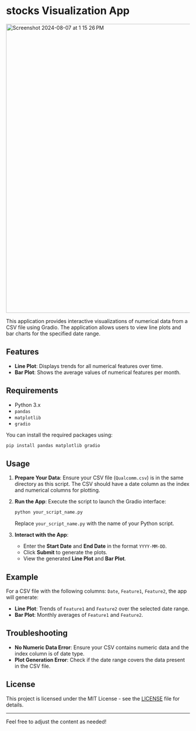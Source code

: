 

#  stocks Visualization App

<img width="790" alt="Screenshot 2024-08-07 at 1 15 26 PM" src="https://github.com/user-attachments/assets/c35b99dc-4187-439e-8479-eb774aaa6e7c">



This application provides interactive visualizations of numerical data from a CSV file using Gradio. The application allows users to view line plots and bar charts for the specified date range.

## Features
- **Line Plot**: Displays trends for all numerical features over time.
- **Bar Plot**: Shows the average values of numerical features per month.

## Requirements
- Python 3.x
- `pandas`
- `matplotlib`
- `gradio`

You can install the required packages using:
```bash
pip install pandas matplotlib gradio
```

## Usage
1. **Prepare Your Data**: Ensure your CSV file (`Qualcomm.csv`) is in the same directory as this script. The CSV should have a date column as the index and numerical columns for plotting.

2. **Run the App**: Execute the script to launch the Gradio interface:
    ```bash
    python your_script_name.py
    ```
   Replace `your_script_name.py` with the name of your Python script.

3. **Interact with the App**:
   - Enter the **Start Date** and **End Date** in the format `YYYY-MM-DD`.
   - Click **Submit** to generate the plots.
   - View the generated **Line Plot** and **Bar Plot**.

## Example
For a CSV file with the following columns: `Date`, `Feature1`, `Feature2`, the app will generate:
- **Line Plot**: Trends of `Feature1` and `Feature2` over the selected date range.
- **Bar Plot**: Monthly averages of `Feature1` and `Feature2`.

## Troubleshooting
- **No Numeric Data Error**: Ensure your CSV contains numeric data and the index column is of date type.
- **Plot Generation Error**: Check if the date range covers the data present in the CSV file.

## License
This project is licensed under the MIT License - see the [LICENSE](LICENSE) file for details.

---

Feel free to adjust the content as needed!
